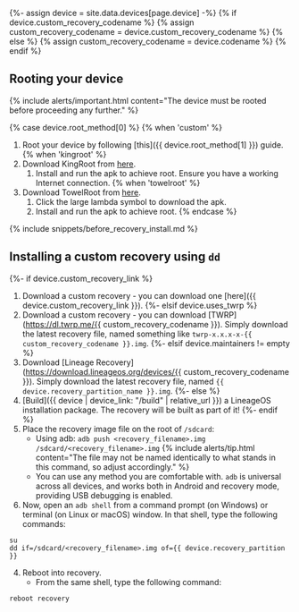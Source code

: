 {%- assign device = site.data.devices[page.device] -%}
{% if device.custom_recovery_codename %}
{% assign custom_recovery_codename = device.custom_recovery_codename %}
{% else %}
{% assign custom_recovery_codename = device.codename %}
{% endif %}

## Rooting your device

{% include alerts/important.html content="The device must be rooted before proceeding any further." %}

{% case device.root_method[0] %}
{% when 'custom' %}
1. Root your device by following [this]({{ device.root_method[1] }}) guide.
{% when 'kingroot' %}
1. Download KingRoot from [here](https://kingroot.net/).
   1. Install and run the apk to achieve root. Ensure you have a working Internet connection.
{% when 'towelroot' %}
1. Download TowelRoot from [here](https://towelroot.com/).
   1. Click the large lambda symbol to download the apk.
   2. Install and run the apk to achieve root.
{% endcase %}

{% include snippets/before_recovery_install.md %}

## Installing a custom recovery using `dd`

{%- if device.custom_recovery_link %}
1. Download a custom recovery - you can download one [here]({{ device.custom_recovery_link }}).
{%- elsif device.uses_twrp %}
1. Download a custom recovery - you can download [TWRP](https://dl.twrp.me/{{ custom_recovery_codename }}). Simply download the latest recovery file, named something like `twrp-x.x.x-x-{{ custom_recovery_codename }}.img`.
{%- elsif device.maintainers != empty %}
1. Download [Lineage Recovery](https://download.lineageos.org/devices/{{ custom_recovery_codename }}). Simply download the latest recovery file, named `{{ device.recovery_partition_name }}.img`.
{%- else %}
1. [Build]({{ device | device_link: "/build" | relative_url }}) a LineageOS installation package. The recovery will be built as part of it!
{%- endif %}
2. Place the recovery image file on the root of `/sdcard`:
   * Using adb: `adb push <recovery_filename>.img /sdcard/<recovery_filename>.img`
    {% include alerts/tip.html content="The file may not be named identically to what stands in this command, so adjust accordingly." %}
   * You can use any method you are comfortable with. `adb` is universal across all devices, and works both in Android and recovery mode, providing USB debugging is enabled.
3. Now, open an `adb shell` from a command prompt (on Windows) or terminal (on Linux or macOS) window. In that shell, type the following commands:
```
su
dd if=/sdcard/<recovery_filename>.img of={{ device.recovery_partition }}
```
4. Reboot into recovery.
    * From the same shell, type the following command:
```
reboot recovery
```
